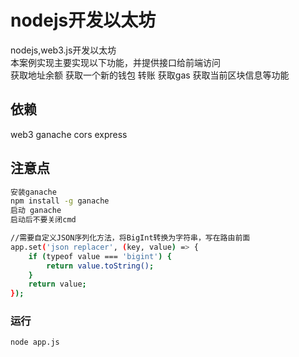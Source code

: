# nodejs开发以太坊

nodejs,web3.js开发以太坊<br>
本案例实现主要实现以下功能，并提供接口给前端访问<br>
获取地址余额   获取一个新的钱包   转账   获取gas   获取当前区块信息等功能

## 依赖

web3   ganache  cors   express <br>

## 注意点
```sh
安装ganache 
npm install -g ganache  
启动 ganache 
启动后不要关闭cmd

//需要自定义JSON序列化方法，将BigInt转换为字符串，写在路由前面
app.set('json replacer', (key, value) => {
    if (typeof value === 'bigint') {
        return value.toString();
    }
    return value;
});

```

### 运行

```sh
node app.js
```
